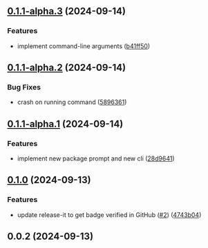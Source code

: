 

## [0.1.1-alpha.3](https://github.com/MinhOmega/npm-increaser-downloads/compare/v0.1.1-alpha.2...v0.1.1-alpha.3) (2024-09-14)


### Features

* implement command-line arguments ([b41ff50](https://github.com/MinhOmega/npm-increaser-downloads/commit/b41ff5066eed12ab80a507c049d069d61f69924e))

## [0.1.1-alpha.2](https://github.com/MinhOmega/npm-increaser-downloads/compare/v0.1.1-alpha.1...v0.1.1-alpha.2) (2024-09-14)


### Bug Fixes

* crash on running command ([5896361](https://github.com/MinhOmega/npm-increaser-downloads/commit/58963615617ee19cb33b9812ade42f42f2ef3f57))

## [0.1.1-alpha.1](https://github.com/MinhOmega/npm-increaser-downloads/compare/v0.1.0...v0.1.1-alpha.1) (2024-09-14)


### Features

* implement new package prompt and new cli ([28d9641](https://github.com/MinhOmega/npm-increaser-downloads/commit/28d9641d830836c8fe0c7c26f3e4d16aa0ff6419))

## [0.1.0](https://github.com/MinhOmega/npm-increaser-downloads/compare/v0.0.2...v0.1.0) (2024-09-13)


### Features

* update release-it to get badge verified in GitHub ([#2](https://github.com/MinhOmega/npm-increaser-downloads/issues/2)) ([4743b04](https://github.com/MinhOmega/npm-increaser-downloads/commit/4743b04e94f53f5bbe230d33541b75ed47176944))

## 0.0.2 (2024-09-13)
